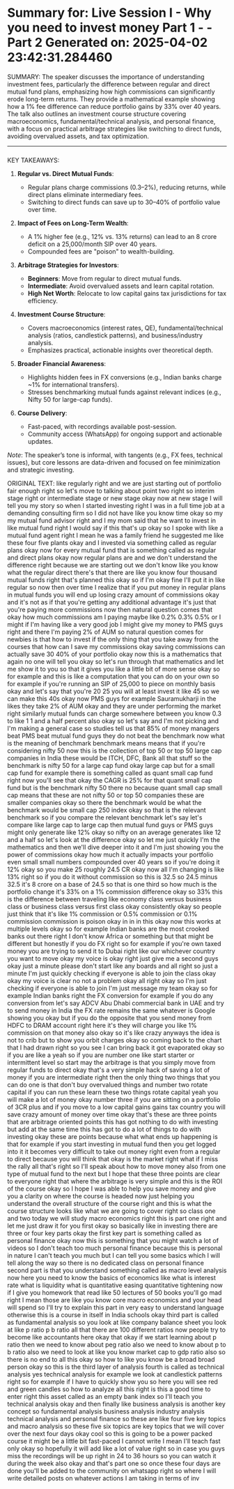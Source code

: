 Summary for: Live Session I - Why you need to invest money Part 1 - - Part 2
Generated on: 2025-04-02 23:42:31.284460
==================================================

SUMMARY:
The speaker discusses the importance of understanding investment fees, particularly the difference between regular and direct mutual fund plans, emphasizing how high commissions can significantly erode long-term returns. They provide a mathematical example showing how a 1% fee difference can reduce portfolio gains by 33% over 40 years. The talk also outlines an investment course structure covering macroeconomics, fundamental/technical analysis, and personal finance, with a focus on practical arbitrage strategies like switching to direct funds, avoiding overvalued assets, and tax optimization.

---

###

KEY TAKEAWAYS:
1. **Regular vs. Direct Mutual Funds**:  
   - Regular plans charge commissions (0.3–2%), reducing returns, while direct plans eliminate intermediary fees.  
   - Switching to direct funds can save up to 30–40% of portfolio value over time.  

2. **Impact of Fees on Long-Term Wealth**:  
   - A 1% higher fee (e.g., 12% vs. 13% returns) can lead to an 8 crore deficit on a 25,000/month SIP over 40 years.  
   - Compounded fees are "poison" to wealth-building.  

3. **Arbitrage Strategies for Investors**:  
   - **Beginners**: Move from regular to direct mutual funds.  
   - **Intermediate**: Avoid overvalued assets and learn capital rotation.  
   - **High Net Worth**: Relocate to low capital gains tax jurisdictions for tax efficiency.  

4. **Investment Course Structure**:  
   - Covers macroeconomics (interest rates, QE), fundamental/technical analysis (ratios, candlestick patterns), and business/industry analysis.  
   - Emphasizes practical, actionable insights over theoretical depth.  

5. **Broader Financial Awareness**:  
   - Highlights hidden fees in FX conversions (e.g., Indian banks charge ~1% for international transfers).  
   - Stresses benchmarking mutual funds against relevant indices (e.g., Nifty 50 for large-cap funds).  

6. **Course Delivery**:  
   - Fast-paced, with recordings available post-session.  
   - Community access (WhatsApp) for ongoing support and actionable updates.  

*Note*: The speaker’s tone is informal, with tangents (e.g., FX fees, technical issues), but core lessons are data-driven and focused on fee minimization and strategic investing.

ORIGINAL TEXT:
like regularly right and we are just starting out of portfolio fair enough right so let's move to talking about point two right so interim stage right or intermediate stage or new stage okay now at new stage I will tell you my story so when I started investing right I was in a full time job at a demanding consulting firm so I did not have like you know time okay so my my mutual fund advisor right and I my mom said that he want to invest in like mutual fund right I would say if this that's up okay so I spoke with like a mutual fund agent right I mean he was a family friend he suggested me like these four five plants okay and I invested via something called as regular plans okay now for every mutual fund that is something called as regular and direct plans okay now regular plans are and we don't understand the difference right because we are starting out we don't know like you know what the regular direct there's that there are like you know four thousand mutual funds right that's planned this okay so if I'm okay fine I'll put it in like regular so now then over time I realize that if you put money in regular plans in mutual funds you will end up losing crazy amount of commissions okay and it's not as if that you're getting any additional advantage it's just that you're paying more commissions now then natural question comes that okay how much commissions am I paying maybe like 0.2% 0.3% 0.5% or I might if I'm having like a very good job I might give my money to PMS guys right and there I'm paying 2% of AUM so natural question comes for newbies is that how to invest if the only thing that you take away from the courses that how can I save my commissions okay saving commissions can actually save 30 40% of your portfolio okay now this is a mathematics that again no one will tell you okay so let's run through that mathematics and let me show it to you so that it gives you like a little bit of more sense okay so for example and this is like a computation that you can do on your own so for example if you're running an SIP of 25,000 to piece on monthly basis okay and let's say that you're 20 25 you will at least invest it like 45 so we can make this 40s okay now PMS guys for example Sauramukharji in the likes they take 2% of AUM okay and they are under performing the market right similarly mutual funds can charge somewhere between you know 0.3 to like 1 1 and a half percent also okay so let's say and I'm not picking and I'm making a general case so studies tell us that 85% of money managers beat PMS beat mutual fund guys they do not beat the benchmark now what is the meaning of benchmark benchmark means means that if you're considering nifty 50 now this is the collection of top 50 or top 50 large cap companies in India these would be ITCH, DFC, Bank all that stuff so the benchmark is nifty 50 for a large cap fund okay large cap but for a small cap fund for example there is something called as quant small cap fund right now you'll see that okay the CAGR is 25% for that quant small cap fund but is the benchmark nifty 50 there no because quant small cap small cap means that these are not nifty 50 or top 50 companies these are smaller companies okay so there the benchmark would be what the benchmark would be small cap 250 index okay so that is the relevant benchmark so if you compare the relevant benchmark let's say let's compare like large cap to large cap then mutual fund guys or PMS guys might only generate like 12% okay so nifty on an average generates like 12 and a half so let's look at the difference okay so let me just quickly I'm the mathematics and then we'll dive deeper into it and I'm just showing you the power of commissions okay how much it actually impacts your portfolio even small small numbers compounded over 40 years so if you're doing it 12% okay so you make 25 roughly 24.5 CR okay now all I'm changing is like 13% right so if you do it without commission so this is 32.5 so 24.5 minus 32.5 it's 8 crore on a base of 24.5 so that is one third so how much is the portfolio change it's 33% on a 1% commission difference okay so 33% this is the difference between traveling like economy class versus business class or business class versus first class okay consistently okay so people just think that it's like 1% commission or 0.5% commission or 0.1% commission commission is poison okay in in in this okay now this works at multiple levels okay so for example Indian banks are the most crooked banks out there right I don't know Africa or something but that might be different but honestly if you do FX right so for example if you're own taxed money you are trying to send it to Dubai right like our whichever country you want to move okay my voice is okay right just give me a second guys okay just a minute please don't start like any boards and all right so just a minute I'm just quickly checking if everyone is able to join the class okay okay my voice is clear no not a problem okay all right okay so I'm just checking if everyone is able to join I'm just message my team okay so for example Indian banks right the FX conversion for example if you do any conversion from let's say ADCV Abu Dhabi commercial bank in UAE and try to send money in India the FX rate remains the same whatever is Google showing you okay but if you do the opposite that you send money from HDFC to DRAM account right here it's they will charge you like 1% commission on that money also okay so it's like crazy anyways the idea is not to crib but to show you orbit charges okay so coming back to the chart that I had drawn right so you see I can bring back it got evaporated okay so if you are like a yeah so if you are number one like start starter or intermittent level so start may the arbitrage is that you simply move from regular funds to direct okay that's a very simple hack of saving a lot of money if you are intermediate right then the only thing two things that you can do one is that don't buy overvalued things and number two rotate capital if you can run these learn these two things rotate capital yeah you will make a lot of money okay number three if you are sitting on a portfolio of 3CR plus and if you move to a low capital gains gains tax country you will save crazy amount of money over time okay that's these are three points that are arbitrage oriented points this has got nothing to do with investing but add at the same time this has got to do a lot of things to do with investing okay these are points because what what ends up happening is that for example if you start investing in mutual fund then you get logged into it it becomes very difficult to take out money right even from a regular to direct because you will think that okay is the market right what if I miss the rally all that's right so I'll speak about how to move money also from one type of mutual fund to the next but I hope that these three points are clear to everyone right that where the arbitrage is very simple and this is the ROI of the course okay so I hope I was able to help you save money and give you a clarity on where the course is headed now just helping you understand the overall structure of the course right and this is what the course structure looks like what we are going to cover right so class one and two today we will study macro economics right this is part one right and let me just draw it for you first okay so basically like in investing there are three or four key parts okay the first key part is something called as personal finance okay now this is something that you might watch a lot of videos so I don't teach too much personal finance because this is personal in nature I can't teach you much but I can tell you some basics which I will tell along the way so there is no dedicated class on personal finance second part is that you understand something called as macro level analysis now here you need to know the basics of economics like what is interest rate what is liquidity what is quantitative easing quantitative tightening now if I give you homework that read like 50 lectures of 50 books you'll go mad right I mean those are like you know core macro economics and your head will spend so I'll try to explain this part in very easy to understand language otherwise this is a course in itself in India schools okay third part is called as fundamental analysis so you look at like company balance sheet you look at like p ratio p b ratio all that there are 100 different ratios now people try to become like accountants here okay that okay if we start learning about p ratio then we need to know about peg ratio also we need to know about p to b ratio also we need to look at like you know market cap to gdp ratio also so there is no end to all this okay so how to like you know be a broad broad person okay so this is the third layer of analysis fourth is called as technical analysis yes technical analysis for example we look at candlestick patterns right so for example if I have to quickly show you so here you will see red and green candles so how to analyze all this right is this a good time to enter right this asset called as an empty bank index so I'll teach you technical analysis okay and then finally like business analysis is another key concept so fundamental analysis business analysis industry analysis technical analysis and personal finance so these are like four five key topics and macro analysis so these five six topics are key topics that we will cover over the next four days okay cool so this is going to be a power packed course it might be a little bit fast-paced I cannot write I mean I'll teach fast only okay so hopefully it will add like a lot of value right so in case you guys miss the recordings will be up right in 24 to 36 hours so you can watch it during the week also okay and that's part one so once these four days are done you'll be added to the community on whatsapp right so where I will write detailed posts on whatever actions I am taking in terms of inv